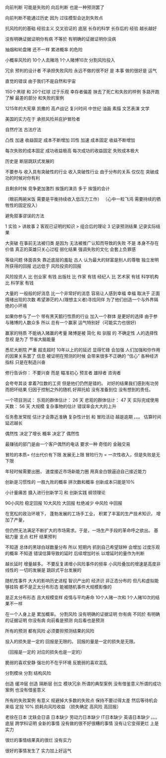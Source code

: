 向前判断 可能是失败的
向后判断 也是一种预测罢了

向前判断不能通过历史
因为 过往模型会达到失败点

抗风险的的基础 经验主义
交叉验证的 底层 长存的科学
长存后的 经验 越长越好

没有明确证据证明你有病
不等於
有明确的证据证明你没病

抽烟和轮盘赌 还不一样
累进概率 的危险

小概率风险的
10个人去赌场 
1个人赌博10次
分割风险投入

冗余
预判的设计者 不承担失败风险
永远不做的很不好 是 本事
做的很好是 运气

直觉的错误
由于我们不是自然和宇宙

150个黑球 和 20个红球
过于乐观
幸存者偏差
抹去了死亡和失败的样例
多路开跑
了解 最差的部分
和失败的案例

1215年的大宪章
凯撒的 高卢战记
复兴时间 中世纪
油画 素描 文艺表演 文学



美国的实力在于
承担风险并庇护冒险者

自然疗法
古法疗法

凸性 加速 收益固定 成本不断增加
凹性 加速 成本固定 收益不断增加

每次失败的成本固定 成功收益极高
每次成功的收益固定 失败成本极大

历史是 断层跳跃式发展的

不要参与 收入具有突破性的行业
收入突破性行业 由于分布的关系
仅仅在 突破成功的时候对你有利

且剩余时候 竞争更加激烈
挨饿的演员 多于 挨饿的会计

（眼前两碗米饭 需要是平衡持续收入低压力工作）
（心中一粒飞鸿 需要持续的牺牲性的固定投入）

避免叙事谬误的方法

1 实验 > 讲故事
2 客观已证明的知识 > 组合后的理论
3 记录预测结果 记录实际结果

大突破 在事前无法被归类
是因为 无法被推广认知而导致的失败
不是 本身不存在价值
真正的英雄只关心过程 弱化结果
强调失败的文化 会套上负罪感

等级问题 体面丧失 靠近底层的羞耻
古人 认为最大的财富是别人的尊敬
独立发明所获得的回报 远远低于 风险投资的回报

风险投资人 比 创业家 有钱
出版社 比 作家 有钱
经纪人 比 艺术家 有钱
科学机构 比 科学家 有钱

大量的 一般般的好消息 比一个非常好的消息
容易让人感到幸福
幸福 取决于 正面情绪出现的次数
希望渺茫的人(理想主义者)寻找同伴
为了他们创造一个与外界隔绝的小环境

如果你参与了一个 带有黑天鹅行性质的行业
加入一个群体 是更好的选择
由于参与赌博的人数众多
所以 总有一个赢家 运气特别好（可能实力也很好)

赢家的特质 不能纳入赌赢的考量
赌博是被 简化 和 驯服 的 不确定性
人的选择性忽视 是为了 节省大脑能量

悉尼大剧院 严重 超支超时 10年以上的的延迟
显得忙碌 会加强 人们加强和你作用的因果关系罢了
信息 被证明在预测的时候 会带来很多不正确的 “信心”
各种经济指标 只是在制造兴奋

修行告诉你： 不要兴奋 而是 瞄准初心
预言者 雄辩者 咨询者 

会夸夸其谈 拿着7位数的工资
但是他们仍然是错的。
对好的结果我们感到有功劳
而把坏结果 归因于控制之外的随机
好拜托給 没有准备到位 没有想到的责任。

一个项目测试：
乐观的群体估计： 26 天
悲观的群体估计： 47 天
实际完成使用天数： 56 天
大规模 复杂事物的估计
错误率会大大的上升

任务愈发常规 估计才会靠近准确
复杂性计划 和 冒险活动
越是逾期 。。。 估算时间延迟越长

偶然性 决定了增长
概率 决定了 偶然性

最赚钱的部门是由一个客户偶然的电话 
要求一种 奇怪的 金融交易



冒险的本质= 付出代价有下限 发展无上限
冒险行为 = 一次性收入，但是失败是无下限

年轻时候需要出圈， 速度接近市场新能力圈
用真金白银逼迫自己接近能力

创新是习惯性的 一胜九败的概率 拼次数和概率
创新成本只能是10%

小计量痛苦 摄入进行创新学习 和 创新实践
纲领理论

90小风险 稳定回报
10大风险 大回报
杜绝减少 中风险 中回报 


在宽松的政治环境下，
蓬勃发展的工场手工业，
积累了丰富的生产技术知识，
增加了产量，

但仍然无法满足不断扩大的市场需求。于是，一场生产手段的革命呼之欲出。
基础力量
支点
杠杆
结果预判


不知道 总体的黑球白球数量分布
所以 短期内 抓到自己希望球种 
会增加 过度乐观的概率
不知道 错误估算导致的延时
后续增加时长 以增延时的量作为判断

越长延时 增量越多。
不要反复递增小风险事件的频率
小风险叠加的增速是高度非线性的
一切的发展是 跳跃式平台发展的

随机性事件 大大的影响历史进程
智识产出的 经济识 非正态分布的
但凡和虚拟能够挂钩 
都不是正太分布形态
能被随机事件大规模影像的

是正太分布形态 且大规模变样 疫情与平均寿命
10个人赌一次和 1个人赌10次的结果不一样

在一个人身上是 累加概率。
分割风险
没有明确的证据证明 你有病
不同於
有明确的证据证明 你没有病
向前看是预测 向后看也是预测

所有的预测 都有风险 必须要担预测结果的风险

投入的损失是一定的 回报是无限的。
回报的量是一定的损失是无限。 

（回报是一定的 对应的损失也是一定的）

脆弱的喜欢安静
强壮的不在乎环境
反脆弱的喜欢混乱

分割模块
分割 结构风险

创造 缓冲层
创造 隔断层
创立 模块冗余
所谓的典型案例 没有借鉴意义所谓的成功案例 也没有借鉴意义

所有的失败案例 有意义
规避掉大多数的失败点
保持不要过得太差
然后等待机会来临
定投 10% 损耗向风险收益 
（损失确定 高风险 高回报）

老徐在日本 沈轶会日语
日本缺少 劳动力日本缺少 IT日本缺少 英语日本缺少 。。。
底层 跨学科证明
全新的事情 没有做的很不好很糟的事情 没有让它变得更烂
上是实力

很烂的事情结果真的很烂
没有实力

很好的事情发生了
实力加上好运气
